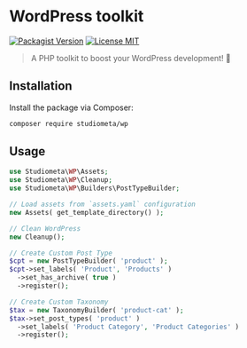 # WordPress toolkit

[![Packagist Version](https://img.shields.io/github/v/release/studiometa/wp?include_prereleases&label=packagist&style=flat-square)](https://packagist.org/packages/studiometa/wp)
[![License MIT](https://img.shields.io/packagist/l/studiometa/wp?style=flat-square)](https://packagist.org/packages/studiometa/wp)

> A PHP toolkit to boost your WordPress development! 🚀

## Installation

Install the package via Composer: 

```bash
composer require studiometa/wp
```

## Usage

```php
use Studiometa\WP\Assets;
use Studiometa\WP\Cleanup;
use Studiometa\WP\Builders\PostTypeBuilder;

// Load assets from `assets.yaml` configuration
new Assets( get_template_directory() );

// Clean WordPress
new Cleanup();

// Create Custom Post Type
$cpt = new PostTypeBuilder( 'product' );
$cpt->set_labels( 'Product', 'Products' )
  ->set_has_archive( true )
  ->register();

// Create Custom Taxonomy
$tax = new TaxonomyBuilder( 'product-cat' );
$tax->set_post_types( 'product' )
  ->set_labels( 'Product Category', 'Product Categories' )
  ->register();
```
